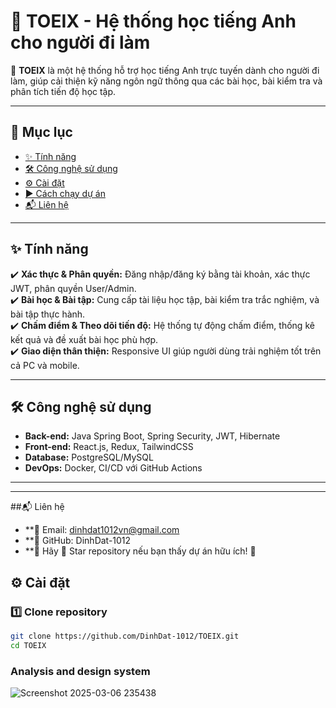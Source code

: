 # 📌 TOEIX - Hệ thống học tiếng Anh cho người đi làm  

🚀 **TOEIX** là một hệ thống hỗ trợ học tiếng Anh trực tuyến dành cho người đi làm, giúp cải thiện kỹ năng ngôn ngữ thông qua các bài học, bài kiểm tra và phân tích tiến độ học tập.

---

## 📜 Mục lục  
- [✨ Tính năng](#-tính-năng)  
- [🛠️ Công nghệ sử dụng](#️-công-nghệ-sử-dụng)  
- [⚙️ Cài đặt](#️-cài-đặt)  
- [▶️ Cách chạy dự án](#️-cách-chạy-dự-án)  
- [📬 Liên hệ](#-liên-hệ)  

---

## ✨ Tính năng  
✔️ **Xác thực & Phân quyền:** Đăng nhập/đăng ký bằng tài khoản, xác thực JWT, phân quyền User/Admin.  
✔️ **Bài học & Bài tập:** Cung cấp tài liệu học tập, bài kiểm tra trắc nghiệm, và bài tập thực hành.  
✔️ **Chấm điểm & Theo dõi tiến độ:** Hệ thống tự động chấm điểm, thống kê kết quả và đề xuất bài học phù hợp.  
✔️ **Giao diện thân thiện:** Responsive UI giúp người dùng trải nghiệm tốt trên cả PC và mobile.  

---

## 🛠️ Công nghệ sử dụng  
- **Back-end:** Java Spring Boot, Spring Security, JWT, Hibernate  
- **Front-end:** React.js, Redux, TailwindCSS  
- **Database:** PostgreSQL/MySQL  
- **DevOps:** Docker, CI/CD với GitHub Actions  

---
----
##📬 Liên hệ
- **📧 Email: dinhdat1012vn@gmail.com
- **🔗 GitHub: DinhDat-1012
- **📌 Hãy 🌟 Star repository nếu bạn thấy dự án hữu ích! 🚀

## ⚙️ Cài đặt  
### 1️⃣ Clone repository  
```bash
git clone https://github.com/DinhDat-1012/TOEIX.git
cd TOEIX
```
### Analysis and design system
![Screenshot 2025-03-06 235438](https://github.com/user-attachments/assets/ea212110-ba4f-4992-8bd8-bf7265774411)

